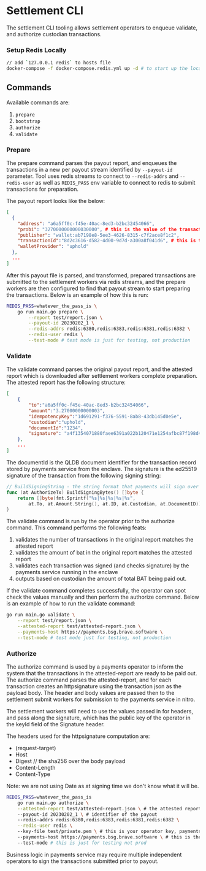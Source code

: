 # Settlement CLI

The settlement CLI tooling allows settlement operators to enqueue
validate, and authorize custodian transactions.

### Setup Redis Locally
```bash
// add `127.0.0.1 redis` to hosts file
docker-compose -f docker-compose.redis.yml up -d # to start up the local redis cluster
```

## Commands

Available commands are:

1. `prepare`
2. `bootstrap`
3. `authorize`
3. `validate`

### Prepare

The prepare command parses the payout report, and enqueues the transactions in 
a new per payout stream identified by `--payout-id` parameter.  Tool uses redis streams
to connect to `--redis-addrs` and `--redis-user` as well as `REDIS_PASS` env variable
to connect to redis to submit transactions for preparation.

The payout report looks like the below:
```json
[
  {
    "address": "a6a5ff0c-f45e-40ac-8ed3-b2bc32454066",
    "probi": "3270000000000030000", # this is the value of the transaction in BAT probi
    "publisher": "wallet:ab7198e8-5ee3-4626-8315-c7f2ace8f1c2",
    "transactionId":"8d2c3616-d582-4d00-9d7d-a300a8f041d6", # this is the batch identifier
    "walletProvider": "uphold"
  },
  ...
]
```

After this payout file is parsed, and transformed, prepared transactions are submitted
to the settlement workers via redis streams, and the prepare workers are then configured
to find that payout stream to start preparing the transactions.  Below is an example of
how this is run:

```bash
REDIS_PASS=whatever_the_pass_is \
    go run main.go prepare \
        --report test/report.json \
        --payout-id 20230202_1 \
        --redis-addrs redis:6380,redis:6383,redis:6381,redis:6382 \
        --redis-user redis \
        --test-mode # test mode is just for testing, not production
```

### Validate

The validate command parses the original payout report, and the attested report which is downloaded
after settlement workers complete preparation.  The attested report has the following structure:

```json
[
    {
        "to":"a6a5ff0c-f45e-40ac-8ed3-b2bc32454066",
        "amount":"3.27000000000003",
        "idempotencyKey":"1d691291-f376-5591-8ab8-43db145d0e5e",
        "custodian":"uphold",
        "documentId":"1234",
        "signature": "a4f1354071880faee6391a022b120471e1254afbc87f198d4ce8833350b3a9596fb09ea17eb20fcfc0ed8e63596281cca4f260096943bc6eadf78ffef6da5604"
    },
    ...
]
```

The documentId is the QLDB document identifier for the transaction record stored by payments
service from the enclave.  The signature is the ed25519 signature of the transaction from
the following signing string:

```go
// BuildSigningString - the string format that payments will sign over per tx
func (at AuthorizeTx) BuildSigningBytes() []byte {
    return []byte(fmt.Sprintf("%s|%s|%s|%s|%s",
        at.To, at.Amount.String(), at.ID, at.Custodian, at.DocumentID))
}
```

The validate command is run by the operator prior to the authorize command.  This command
performs the following feats:

1. validates the number of transactions in the original report matches the attested report
2. validates the amount of bat in the original report matches the attested report
3. validates each transaction was signed (and checks signature) by the payments service running in the enclave
4. outputs based on custodian the amount of total BAT being paid out.

If the validate command completes successfully, the operator can spot check the values manually
and then perform the authorize command.  Below is an example of how to run the validate command:

```bash
go run main.go validate \
    --report test/report.json \
    --attested-report test/attested-report.json \
    --payments-host https://payments.bsg.brave.software \
    --test-mode # test mode just for testing, not production
```

### Authorize

The authorize command is used by a payments operator to inform the system that
the transactions in the attested-report are ready to be paid out.  The authorize command
parses the attested-report, and for each transaction creates an httpsignature using the
transaction json as the payload body.  The header and body values are passed then to the settlement
submit workers for submission to the payments service in nitro.

The settlement workers will need to use the values passed in for headers, and pass along the signature,
which has the public key of the operator in the keyId field of the Signature header.

The headers used for the httpsignature computation are:

* (request-target)
* Host
* Digest // the sha256 over the body payload
* Content-Length
* Content-Type

Note: we are not using Date as at signing time we don't know what it will be.

```bash
REDIS_PASS=whatever_the_pass_is 
    go run main.go authorize \
    --attested-report test/attested-report.json \ # the attested report you validated
    --payout-id 20230202_1 \ # identifier of the payout
    --redis-addrs redis:6380,redis:6383,redis:6381,redis:6382 \
    --redis-user redis \ 
    --key-file test/private.pem \ # this is your operator key, payments validates your key
    --payments-host https://payments.bsg.brave.software \ # this is the host of the payments service in nitro
    --test-mode # this is just for testing not prod
```

Business logic in payments service may require multiple independent operators to sign the transactions
submitted prior to payout.
